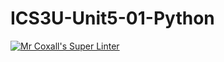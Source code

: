 # ICS3U-Unit5-01-Python

[![Mr Coxall's Super Linter](https://github.com/venika-sem/ICS3U-Unit5-01-Python/workflows/Mr%20Coxall's%20Super%20Linter/badge.svg)](https://github.com/venika-sem/ICS3U-Unit5-01-Python/actions/)
